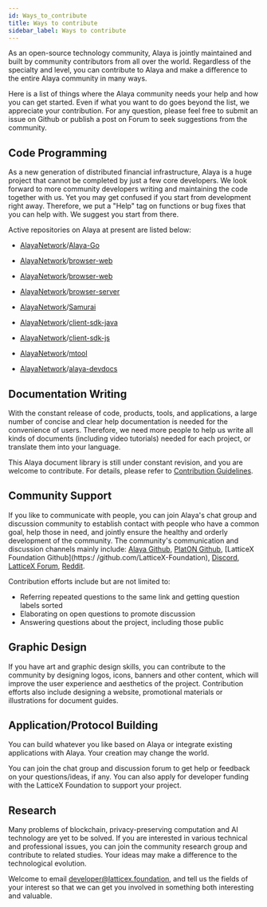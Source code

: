 ```yaml
---
id: Ways_to_contribute
title: Ways to contribute
sidebar_label: Ways to contribute
---
```




As an open-source technology community, Alaya is jointly maintained and built by community contributors from all over the world. Regardless of the specialty and level, you can contribute to Alaya and make a difference to the entire Alaya community in many ways.

Here is a list of things where the Alaya community needs your help and how you can get started. Even if what you want to do goes beyond the list, we appreciate your contribution. For any question, please feel free to submit an issue on Github or publish a post on Forum to seek suggestions from the community.

###  

## Code Programming


As a new generation of distributed financial infrastructure, Alaya is a huge project that cannot be completed by just a few core developers. We look forward to more community developers writing and maintaining the code together with us. Yet you may get confused if you start from development right away. Therefore, we put a "Help" tag on functions or bug fixes that you can help with. We suggest you start from there.

Active repositories on Alaya at present are listed below:

- [AlayaNetwork](https://github.com/AlayaNetwork)/[Alaya-Go](https://github.com/AlayaNetwork/Alaya-Go)
- [AlayaNetwork](https://github.com/AlayaNetwork)/[browser-web](https://github.com/AlayaNetwork/browser-web)
- [AlayaNetwork](https://github.com/AlayaNetwork)/[browser-web](https://github.com/AlayaNetwork/browser-web)
- [AlayaNetwork](https://github.com/AlayaNetwork)/[browser-server](https://github.com/AlayaNetwork/browser-server)
- [AlayaNetwork](https://github.com/AlayaNetwork)/[Samurai](https://github.com/AlayaNetwork/Samurai)
- [AlayaNetwork](https://github.com/AlayaNetwork)/[client-sdk-java](https://github.com/AlayaNetwork/client-sdk-java)
- [AlayaNetwork](https://github.com/AlayaNetwork)/[client-sdk-js](https://github.com/AlayaNetwork/client-sdk-js)
- [AlayaNetwork](https://github.com/AlayaNetwork)/[mtool](https://github.com/AlayaNetwork/mtool)

- [AlayaNetwork](https://github.com/AlayaNetwork)/[alaya-devdocs](https://github.com/AlayaNetwork/alaya-devdocs)



## Documentation Writing

With the constant release of code, products, tools, and applications, a large number of concise and clear help documentation is needed for the convenience of users. Therefore, we need more people to help us write all kinds of documents (including video tutorials) needed for each project, or translate them into your language.

This Alaya document library is still under constant revision, and you are welcome to contribute. For details, please refer to [Contribution Guidelines](/alaya-devdocs/zh-CN/Contribution_Guidelines).




## Community Support

If you like to communicate with people, you can join Alaya's chat group and discussion community to establish contact with people who have a common goal, help those in need, and jointly ensure the healthy and orderly development of the community. The community's communication and discussion channels mainly include: [Alaya Github](https://github.com/AlayaNetwork), [PlatON Github](https://github.com/PlatONnetwork), [LatticeX Foundation Github](https:/ /github.com/LatticeX-Foundation), [Discord](https://discord.gg/jAjFzJ3Cff), [LatticeX Forum](https://forum.latticex.foundation/), [Reddit](https://www.reddit.com/user/PlatON_Network). 

Contribution efforts include but are not limited to:

- Referring repeated questions to the same link and getting question labels sorted
- Elaborating on open questions to promote discussion 
- Answering questions about the project, including those public



## Graphic Design

If you have art and graphic design skills, you can contribute to the community by designing logos, icons, banners and other content, which will improve the user experience and aesthetics of the project. Contribution efforts also include designing a website, promotional materials or illustrations for document guides. 



## Application/Protocol Building

You can build whatever you like based on Alaya or integrate existing applications with Alaya. Your creation may change the world. 

You can join the chat group and discussion forum to get help or feedback on your questions/ideas, if any. You can also apply for developer funding with the LatticeX Foundation to support your project.



## Research
Many problems of blockchain, privacy-preserving computation and AI technology are yet to be solved. If you are interested in various technical and professional issues, you can join the community research group and contribute to related studies. Your ideas may make a difference to the technological evolution.

Welcome to email developer@latticex.foundation, and tell us the fields of your interest so that we can get you involved in something both interesting and valuable. 



